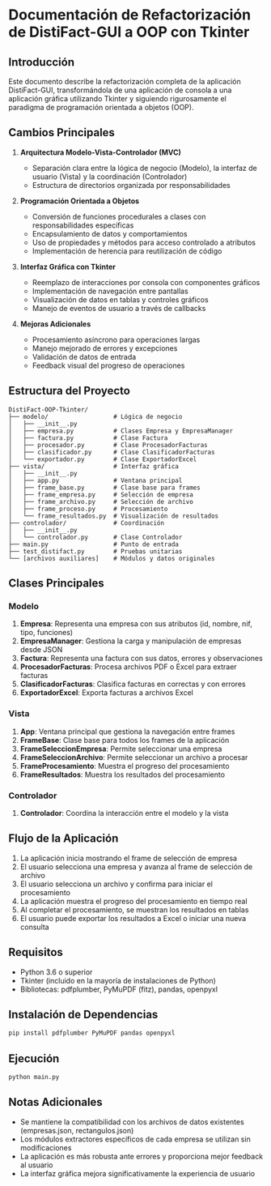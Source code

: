 # Documentación de Refactorización de DistiFact-GUI a OOP con Tkinter

## Introducción

Este documento describe la refactorización completa de la aplicación DistiFact-GUI, transformándola de una aplicación de consola a una aplicación gráfica utilizando Tkinter y siguiendo rigurosamente el paradigma de programación orientada a objetos (OOP).

## Cambios Principales

1. **Arquitectura Modelo-Vista-Controlador (MVC)**
   - Separación clara entre la lógica de negocio (Modelo), la interfaz de usuario (Vista) y la coordinación (Controlador)
   - Estructura de directorios organizada por responsabilidades

2. **Programación Orientada a Objetos**
   - Conversión de funciones procedurales a clases con responsabilidades específicas
   - Encapsulamiento de datos y comportamientos
   - Uso de propiedades y métodos para acceso controlado a atributos
   - Implementación de herencia para reutilización de código

3. **Interfaz Gráfica con Tkinter**
   - Reemplazo de interacciones por consola con componentes gráficos
   - Implementación de navegación entre pantallas
   - Visualización de datos en tablas y controles gráficos
   - Manejo de eventos de usuario a través de callbacks

4. **Mejoras Adicionales**
   - Procesamiento asíncrono para operaciones largas
   - Manejo mejorado de errores y excepciones
   - Validación de datos de entrada
   - Feedback visual del progreso de operaciones

## Estructura del Proyecto

```
DistiFact-OOP-Tkinter/
├── modelo/                  # Lógica de negocio
│   ├── __init__.py
│   ├── empresa.py           # Clases Empresa y EmpresaManager
│   ├── factura.py           # Clase Factura
│   ├── procesador.py        # Clase ProcesadorFacturas
│   ├── clasificador.py      # Clase ClasificadorFacturas
│   └── exportador.py        # Clase ExportadorExcel
├── vista/                   # Interfaz gráfica
│   ├── __init__.py
│   ├── app.py               # Ventana principal
│   ├── frame_base.py        # Clase base para frames
│   ├── frame_empresa.py     # Selección de empresa
│   ├── frame_archivo.py     # Selección de archivo
│   ├── frame_proceso.py     # Procesamiento
│   └── frame_resultados.py  # Visualización de resultados
├── controlador/             # Coordinación
│   ├── __init__.py
│   └── controlador.py       # Clase Controlador
├── main.py                  # Punto de entrada
├── test_distifact.py        # Pruebas unitarias
└── [archivos auxiliares]    # Módulos y datos originales
```

## Clases Principales

### Modelo

1. **Empresa**: Representa una empresa con sus atributos (id, nombre, nif, tipo, funciones)
2. **EmpresaManager**: Gestiona la carga y manipulación de empresas desde JSON
3. **Factura**: Representa una factura con sus datos, errores y observaciones
4. **ProcesadorFacturas**: Procesa archivos PDF o Excel para extraer facturas
5. **ClasificadorFacturas**: Clasifica facturas en correctas y con errores
6. **ExportadorExcel**: Exporta facturas a archivos Excel

### Vista

1. **App**: Ventana principal que gestiona la navegación entre frames
2. **FrameBase**: Clase base para todos los frames de la aplicación
3. **FrameSeleccionEmpresa**: Permite seleccionar una empresa
4. **FrameSeleccionArchivo**: Permite seleccionar un archivo a procesar
5. **FrameProcesamiento**: Muestra el progreso del procesamiento
6. **FrameResultados**: Muestra los resultados del procesamiento

### Controlador

1. **Controlador**: Coordina la interacción entre el modelo y la vista

## Flujo de la Aplicación

1. La aplicación inicia mostrando el frame de selección de empresa
2. El usuario selecciona una empresa y avanza al frame de selección de archivo
3. El usuario selecciona un archivo y confirma para iniciar el procesamiento
4. La aplicación muestra el progreso del procesamiento en tiempo real
5. Al completar el procesamiento, se muestran los resultados en tablas
6. El usuario puede exportar los resultados a Excel o iniciar una nueva consulta

## Requisitos

- Python 3.6 o superior
- Tkinter (incluido en la mayoría de instalaciones de Python)
- Bibliotecas: pdfplumber, PyMuPDF (fitz), pandas, openpyxl

## Instalación de Dependencias

```bash
pip install pdfplumber PyMuPDF pandas openpyxl
```

## Ejecución

```bash
python main.py
```

## Notas Adicionales

- Se mantiene la compatibilidad con los archivos de datos existentes (empresas.json, rectangulos.json)
- Los módulos extractores específicos de cada empresa se utilizan sin modificaciones
- La aplicación es más robusta ante errores y proporciona mejor feedback al usuario
- La interfaz gráfica mejora significativamente la experiencia de usuario
